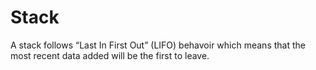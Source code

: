# Stack

A stack follows “Last In First Out” (LIFO) behavoir which means that the most recent data added will be the first to leave.